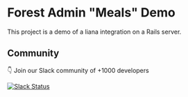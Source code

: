 # Forest Admin "Meals" Demo

This project is a demo of a liana integration on a Rails server.

## Community

👇 Join our Slack community of +1000 developers

[![Slack Status](http://community.forestadmin.com/badge.svg)](https://community.forestadmin.com)
